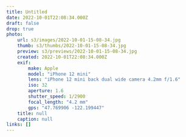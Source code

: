 ```yaml
---
title: Untitled
date: 2022-10-01T22:08:34.000Z
draft: false
drop: true
photo:
    url: s3/images/2022-10-01-15-08-34.jpg
    thumb: s3/thumbs/2022-10-01-15-08-34.jpg
    preview: s3/previews/2022-10-01-15-08-34.jpg
    created: 2022-10-01T22:08:34.000Z
    exif:
        make: Apple
        model: "iPhone 12 mini"
        lens: "iPhone 12 mini back dual wide camera 4.2mm f/1.6"
        iso: 32
        aperture: 1.6
        shutter_speed: 1/2900
        focal_length: "4.2 mm"
        gps: "47.769906 -122.199447"
    title: null
    caption: null
links: []
---
```

